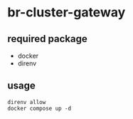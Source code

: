 # br-cluster-gateway

## required package

- docker
- direnv

## usage

```
direnv allow
docker compose up -d
```
